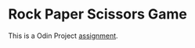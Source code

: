 # Rock Paper Scissors Game

This is a Odin Project [assignment](https://www.theodinproject.com/lessons/foundations-rock-paper-scissors).
